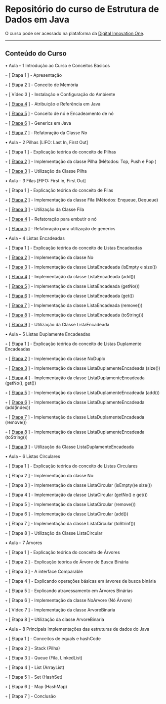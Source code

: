 # Repositório do curso de Estrutura de Dados em Java
O curso pode ser acessado na plataforma da [Digital Innovation One](http://digitalinnovation.one).

---



## Conteúdo  do Curso

• Aula – 1 Introdução ao Curso e Conceitos Básicos

◦ [ Etapa 1 ] - Apresentação

◦ [ Etapa 2 ] - Conceito de Memória

◦ [ Vídeo 3 ] - Instalação e Configuração do Ambiente

◦ [ [Etapa 4](https://github.com/edvaldoljr/Curso-Dio-EstruturasDeDadosEmJavaIntroducao/tree/master/src/main/java/com/projeto/aula1/atribuicaoreferencia) ] - Atribuição e Referência em Java

◦ [ [Etapa 5](https://github.com/edvaldoljr/Curso-Dio-EstruturasDeDadosEmJavaIntroducao/tree/master/src/main/java/com/projeto/aula1/encadeamentodeno) ] - Conceito de nó e Encadeamento de nó

◦ [ [Etapa 6](https://github.com/edvaldoljr/Curso-Dio-EstruturasDeDadosEmJavaIntroducao/blob/master/src/main/java/com/projeto/aula1/encadeamentodeno/No.java) ] - Generics em Java

◦ [ [Etapa 7](https://github.com/edvaldoljr/Curso-Dio-EstruturasDeDadosEmJavaIntroducao/blob/master/src/main/java/com/projeto/aula1/encadeamentodeno/No.java) ] - Refatoração da Classe No


• Aula – 2 Pilhas [LIFO: Last In, First Out]


◦ [ Etapa 1 ] - Explicação teórica do conceito de Pilhas

◦ [ [Etapa 2](https://github.com/edvaldoljr/Curso-Dio-EstruturasDeDadosEmJavaIntroducao/commit/22d3e0cb6087129d91f5d5c664dd4a3fce1fee3e) ] - Implementação da classe Pilha (Métodos: Top, Push e Pop )

◦ [ [Etapa 3](https://github.com/edvaldoljr/Curso-Dio-EstruturasDeDadosEmJavaIntroducao/commit/a926d990c37dceba4c7e42567a768aa7ddfa6712) ] - Utilização da Classe Pilha


• Aula – 3 Filas [FIFO: First in, First Out]


◦ [ Etapa 1 ] - Explicação teórica do conceito de Filas

◦ [ [Etapa 2](https://github.com/edvaldoljr/Curso-Dio-EstruturasDeDadosEmJavaIntroducao/commit/9c57eecb5613ff31a2d949afe2e66fa1215bc33a) ] - Implementação da classe Fila (Métodos: Enqueue, Dequeue)

◦ [ [Etapa 3](https://github.com/edvaldoljr/Curso-Dio-EstruturasDeDadosEmJavaIntroducao/commit/fd7086b9ab5af7604df897d6ce4627e46374e3f4) ] - Utilização da Classe Fila

◦ [ [Etapa 4](https://github.com/edvaldoljr/Curso-Dio-EstruturasDeDadosEmJavaIntroducao/commit/65ed1fc3e339381ba2770392ed59091a74d2d72e) ] - Refatoração para embutir o nó

◦ [ [Etapa 5](https://github.com/edvaldoljr/Curso-Dio-EstruturasDeDadosEmJavaIntroducao/commit/280f96c9855050cc7775d2dd797a40b0830abf91) ] - Refatoração para utilização de generics


• Aula – 4 Listas Encadeadas


◦ [ Etapa 1 ] - Explicação teórica do conceito de Listas Encadeadas

◦ [ [Etapa 2](https://github.com/edvaldoljr/Curso-Dio-EstruturasDeDadosEmJavaIntroducao/commit/c0f16c5b0471069f3d1fe0ae222fd4dfd5e8d947) ] - Implementação da classe No

◦ [ [Etapa 3](https://github.com/edvaldoljr/Curso-Dio-EstruturasDeDadosEmJavaIntroducao/commit/4fe251d0152ff582aa449367a1a802f9ae463043) ] - Implementação da classe ListaEncadeada (isEmpty e size())

◦ [ [Etapa 4](https://github.com/edvaldoljr/Curso-Dio-EstruturasDeDadosEmJavaIntroducao/commit/217d2a9a36465b77c4f85eb4a624345efc3004fb) ] - Implementação da classe ListaEncadeada (add())

◦ [ [Etapa 5](https://github.com/edvaldoljr/Curso-Dio-EstruturasDeDadosEmJavaIntroducao/commit/68b7ea0aa95b48cf7afa4bcbbe0c673d16a79c3a) ] - Implementação da classe ListaEncadeada (getNo())

◦ [ [Etapa 6](https://github.com/edvaldoljr/Curso-Dio-EstruturasDeDadosEmJavaIntroducao/commit/ff87b55db6d354682198a9b5cf49d3fe83526194) ] - Implementação da classe ListaEncadeada (get())

◦ [ [Etapa 7](https://github.com/edvaldoljr/Curso-Dio-EstruturasDeDadosEmJavaIntroducao/commit/7c4a1bd6fed9a2740697b3e9a7a36d08a58df236) ] - Implementação da classe ListaEncadeada (remove())

◦ [ [Etapa 8](https://github.com/edvaldoljr/Curso-Dio-EstruturasDeDadosEmJavaIntroducao/commit/b074c575f0ba2b6383dd3f03752712585187ad77) ] - Implementação da classe ListaEncadeada (toString())

◦ [ [Etapa 9](https://github.com/edvaldoljr/Curso-Dio-EstruturasDeDadosEmJavaIntroducao/commit/c07b4b48b16f0603ab38827b3b4e0a7b85f8005d) ] - Utilização da Classe ListaEncadeada


• Aula – 5 Listas Duplamente Encadeadas


◦ [ Etapa 1 ] - Explicação teórica do conceito de Listas Duplamente Encadeadas

◦ [ [Etapa 2](https://github.com/edvaldoljr/Curso-Dio-EstruturasDeDadosEmJavaIntroducao/commit/81c993a43e5da4d99bf4f12d8383da2d2786a5ca) ] - Implementação da classe NoDuplo

◦ [ [Etapa 3](https://github.com/edvaldoljr/Curso-Dio-EstruturasDeDadosEmJavaIntroducao/commit/07291c43ba561485ed20bc5be98d465d8f7e1152) ] - Implementação da classe ListaDuplamenteEncadeada (size())

◦ [[ Etapa 4](https://github.com/edvaldoljr/Curso-Dio-EstruturasDeDadosEmJavaIntroducao/commit/efb5e1d804e90abaf4fa68d214e564f84ffd1e08) ] - Implementação da classe ListaDuplamenteEncadeada (getNo(), get())

◦ [ [Etapa 5](https://github.com/edvaldoljr/Curso-Dio-EstruturasDeDadosEmJavaIntroducao/commit/7af642ba922457e02a3a18d3834dc00d2273bd41) ] - Implementação da classe ListaDuplamenteEncadeada (add())

◦ [ [Etapa 6](https://github.com/edvaldoljr/Curso-Dio-EstruturasDeDadosEmJavaIntroducao/commit/577f1569f46f853813951aabf303f885696f12b2) ] - Implementação da classe ListaDuplamenteEncadeada (add(index))

◦ [ [Etapa 7](https://github.com/edvaldoljr/Curso-Dio-EstruturasDeDadosEmJavaIntroducao/commits/master) ] - Implementação da classe ListaDuplamenteEncadeada (remove())

◦ [ [Etapa 8](https://github.com/edvaldoljr/Curso-Dio-EstruturasDeDadosEmJavaIntroducao/commit/1ed7817bea8d8040842ee0c73d2aa10e004bba22) ] - Implementação da classe ListaDuplamenteEncadeada (toString())

◦ [ [Etapa 9](https://github.com/edvaldoljr/Curso-Dio-EstruturasDeDadosEmJavaIntroducao/commit/5c6459f251de1a4989949bf2a69992b5bd3e414b) ] - Utilização da Classe ListaDuplamenteEncadeada


• Aula – 6 Listas Circulares


◦ [ Etapa 1 ] - Explicação teórica do conceito de Listas Circulares

◦ [ Etapa 2 ] - Implementação da classe No

◦ [ Etapa 3 ] - Implementação da classe ListaCircular (isEmpty()e size())

◦ [ Etapa 4 ] - Implementação da classe ListaCircular (getNo() e get())

◦ [ Etapa 5 ] - Implementação da classe ListaCircular (remove())

◦ [ Etapa 6 ] - Implementação da classe ListaCircular (add())

◦ [ Etapa 7 ] - Implementação da classe ListaCircular (toStrinf())

◦ [ Etapa 8 ] - Utilização da Classe ListaCircular


• Aula – 7 Árvores


◦ [ Etapa 1 ] - Explicação teórica do conceito de Árvores

◦ [ Etapa 2 ] - Explicação teórica de Árvore de Busca Binária

◦ [ Etapa 3 ] - A interface Comparable

◦ [ Etapa 4 ] - Explicando operações básicas em árvores de busca binária

◦ [ Etapa 5 ] - Explicando atravessamento em Árvores Binárias

◦ [ Etapa 6 ] - Implementação da classe NoArvore (Nó Árvore)

◦ [ Video 7 ] - Implementação da classe ArvoreBinaria

◦ [ Etapa 8 ] – Utilização da classe ArvoreBinaria


• Aula – 8 Principais Implementações das estruturas de dados do Java


◦ [ Etapa 1 ] - Conceitos de equals e hashCode

◦ [ Etapa 2 ] - Stack (Pilha)

◦ [ Etapa 3 ] - Queue (Fila, LinkedList)

◦ [ Etapa 4 ] - List (ArrayList)

◦ [ Etapa 5 ] - Set (HashSet)

◦ [ Etapa 6 ] - Map (HashMap)

◦ [ Etapa 7 ] - Conclusão
